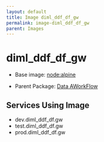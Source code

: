 ```yaml
---
layout: default
title: Image diml_ddf_df_gw
permalink: image-diml_ddf_df_gw
parent: Images
---
```

# diml_ddf_df_gw

* Base image:  [node:alpine](image-node:alpine)

* Parent Package: [Data AWorkFlow](package--edgemere-diml-ddf-df)


## Services Using Image
* dev.diml_ddf_df.gw
* test.diml_ddf_df.gw
* prod.diml_ddf_df.gw

